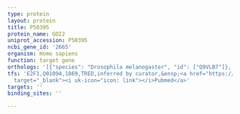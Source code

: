 ```yaml
---
type: protein
layout: protein
title: P50395
protein_name: GDI2
uniprot_accession: P50395
ncbi_gene_id: '2665'
organism: Homo sapiens
function: target gene
orthologs: '[{"species": "Drosophila melanogaster", "id": ["Q9VLB7"]}, {"species": "Caenorhabditis elegans", "id": ["Q2V4S2"]}, {"species": "Mus musculus", "id": ["Q61598"]}, {"species": "Rattus norvegicus", "id": ["P50399"]}, {"species": "Saccharomyces cerevisiae", "id": ["<a href=\"/protein/p39958\">P39958</a>"]}]'
tfs: 'E2F1,Q01094,1869,TRED,inferred by curator,&ensp;<a href="https://www.ncbi.nlm.nih.gov/pubmed/?term=17202159%5Buid%5D"
  target="_blank"><i uk-icon="icon: link"></i>Pubmed</a>'
targets: ''
binding_sites: ''

---
```

